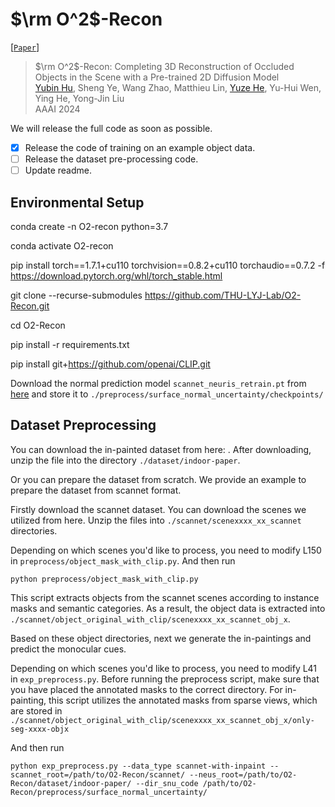 # $\rm O^2$-Recon

[[`Paper`](https://arxiv.org/abs/2308.09591)]


> $\rm O^2$-Recon: Completing 3D Reconstruction of Occluded Objects in the Scene with a Pre-trained 2D Diffusion Model <br>
[Yubin Hu](https://github.com/AlbertHuyb), Sheng Ye, Wang Zhao, Matthieu Lin, [Yuze He](https://github.com/hyz317/), Yu-Hui Wen, Ying He, Yong-Jin Liu <br>
AAAI 2024
> 
We will release the full code as soon as possible.

- [x] Release the code of training on an example object data.
- [ ] Release the dataset pre-processing code.
- [ ] Update readme.

## Environmental Setup

conda create -n O2-recon python=3.7

conda activate O2-recon

pip install torch==1.7.1+cu110 torchvision==0.8.2+cu110 torchaudio==0.7.2 -f https://download.pytorch.org/whl/torch_stable.html

git clone --recurse-submodules https://github.com/THU-LYJ-Lab/O2-Recon.git

cd O2-Recon

pip install -r requirements.txt

pip install git+https://github.com/openai/CLIP.git

Download the normal prediction model `scannet_neuris_retrain.pt` from [here](https://connecthkuhk-my.sharepoint.com/personal/jiepeng_connect_hku_hk/_layouts/15/onedrive.aspx?ga=1&id=%2Fpersonal%2Fjiepeng%5Fconnect%5Fhku%5Fhk%2FDocuments%2FGitHub%2FNeuRIS%2Fpretrained%20normal%20network%2Fsnu) and store it to `./preprocess/surface_normal_uncertainty/checkpoints/`





## Dataset Preprocessing

You can download the in-painted dataset from here: .
After downloading, unzip the file into the directory `./dataset/indoor-paper`. 

Or you can prepare the dataset from scratch. We provide an example to prepare the dataset from scannet format.

Firstly download the scannet dataset. You can download the scenes we utilized from here. Unzip the files into `./scannet/scenexxxx_xx_scannet` directories.

Depending on which scenes you'd like to process, you need to modify L150 in `preprocess/object_mask_with_clip.py`. And then run 

```
python preprocess/object_mask_with_clip.py
```

This script extracts objects from the scannet scenes according to instance masks and semantic categories. As a result, the object data is extracted into `./scannet/object_original_with_clip/scenexxxx_xx_scannet_obj_x`. 

Based on these object directories, next we generate the in-paintings and predict the monocular cues.

Depending on which scenes you'd like to process, you need to modify L41 in `exp_preprocess.py`. 
Before running the preprocess script, make sure that you have placed the annotated masks to the correct directory. For in-painting, this script utilizes the annotated masks from sparse views, which are stored in `./scannet/object_original_with_clip/scenexxxx_xx_scannet_obj_x/only-seg-xxxx-objx`

And then run 

```
python exp_preprocess.py --data_type scannet-with-inpaint --scannet_root=/path/to/O2-Recon/scannet/ --neus_root=/path/to/O2-Recon/dataset/indoor-paper/ --dir_snu_code /path/to/O2-Recon/preprocess/surface_normal_uncertainty/
```

